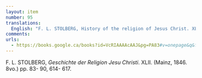 ```yaml
---
layout: item
number: 95
translations:
  English: "F. L. STOLBERG, History of the religion of Jesus Christ. XLII. (Mainz, 1846. 8vo.) pp. 83- 90, 614- 617. [Trans. J. Bock]"
comments:
urls:
  - https://books.google.ca/books?id=VcRIAAAAcAAJ&pg=PA83#v=onepage&q&f=false
---
```


F. L. STOLBERG, <em>Geschichte der Religion Jesu Christi</em>. XLII. (Mainz, 1846. 8vo.) pp. 83- 90, 614- 617.
